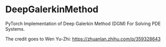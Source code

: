 # DeepGalerkinMethod
PyTorch Implementation of Deep Galerkin Method (DGM) For Solving PDE Systems.

The credit goes to Wen Yu-Zhi: https://zhuanlan.zhihu.com/p/359328643
